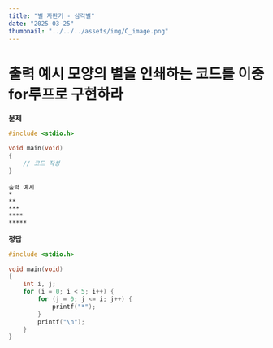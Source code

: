 ```yaml
---
title: "별 자판기 - 삼각별" 
date: "2025-03-25"
thumbnail: "../../../assets/img/C_image.png"
---
```


# 출력 예시 모양의 별을 인쇄하는 코드를 이중 for루프로 구현하라

**문제**

```c
#include <stdio.h>

void main(void)
{
	// 코드 작성
}
```
```
출력 예시
*
**
***
****
*****
```

**정답**
```c
#include <stdio.h>

void main(void)
{
	int i, j;
	for (i = 0; i < 5; i++) {
		for (j = 0; j <= i; j++) {
			printf("*");
		}
		printf("\n");
	}
}
```

